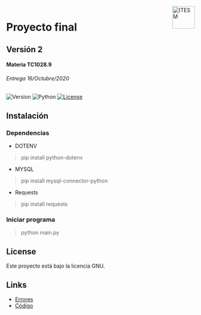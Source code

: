 <a href="#">
    <img src="https://javier.rodriguez.org.mx/itesm/2014/tecnologico-de-monterrey-black.png" alt="ITESM" title="ITESM" align="right" height="60" />
</a>

# Proyecto final
## Versión 2
#### Materia TC1028.9
###### Entrega 16/Octubre/2020

![Version](https://img.shields.io/badge/Version-2-blue)
![Python](https://img.shields.io/badge/python-v3.8+-blue.svg)
[![License](https://img.shields.io/badge/license-GNU-blue)](https://opensource.org/licenses/GPL-3.0)

## Instalación

### Dependencias

* DOTENV 
> pip install python-dotenv
* MYSQL
> pip install mysql-connector-python
* Requests
> pip install requests

### Iniciar programa

> python main.py

## License

Este proyecto está bajo la licencia GNU.

## Links

* [Errores](https://github.com/iangg29/ITESM-ProyectoPython/issues)
* [Código](https://github.com/iangg29/ITESM-ProyectoPython)
